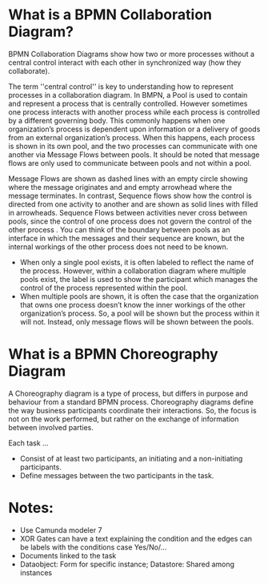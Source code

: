 # What is a BPMN Collaboration Diagram? 

BPMN Collaboration Diagrams show how two or more processes without a central control interact with each other in synchronized way (how they collaborate).  

The term ''central control'' is key to understanding how to represent processes in a collaboration diagram.  In BMPN, a Pool is used to contain and represent a process that is centrally controlled.  However sometimes one process interacts with another process while each process is controlled by a different governing body.  This commonly happens when one organization’s process is dependent upon information or a delivery of goods from an external organization’s process.  When this happens, each process is shown in its own pool, and the two processes can communicate with one another via Message Flows between pools.  It should be noted that message flows are only used to communicate between pools and not within a pool.

Message Flows are shown as dashed lines with an empty circle showing where the message originates and and empty arrowhead where the message terminates. In contrast, Sequence flows show how the control is directed from one activity to another and are shown as solid lines with filled in arrowheads.  Sequence Flows between activities never cross between pools, since the control of one process does not govern the control of the other process .  You can think of the boundary between pools as an interface in which the messages and their sequence are known, but the internal workings of the other process does not need to be known.

- When only a single pool exists, it is often labeled to reflect the name of the process. However, within a collaboration diagram where multiple pools exist, the label is used to show the participant which manages the control of the process represented within the pool.  
- When multiple pools are shown, it is often the case that the organization that owns one process doesn’t know the inner workings of the other organization’s process.  So, a pool will be shown but the process within it will not.  Instead, only message flows will be shown between the pools.

# What is a BPMN Choreography Diagram
A Choreography diagram is a type of process, but differs in purpose and behaviour from a standard BPMN process. Choreography diagrams define the way business participants coordinate their interactions. So, the focus is not on the work performed, but rather on the exchange of information between involved parties.

Each task ... 
- Consist of at least two participants, an initiating and a non-initiating participants.
- Define messages between the two participants in the task.


# Notes:
- Use Camunda modeler 7
- XOR Gates can have a text explaining the condition and the edges can be labels with the conditions case Yes/No/... 
- Documents linked to the task
- Dataobject: Form for specific instance; Datastore: Shared among instances